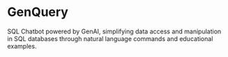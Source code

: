 # GenQuery
SQL Chatbot powered by GenAI, simplifying data access and manipulation in SQL databases through natural language commands and educational examples.
